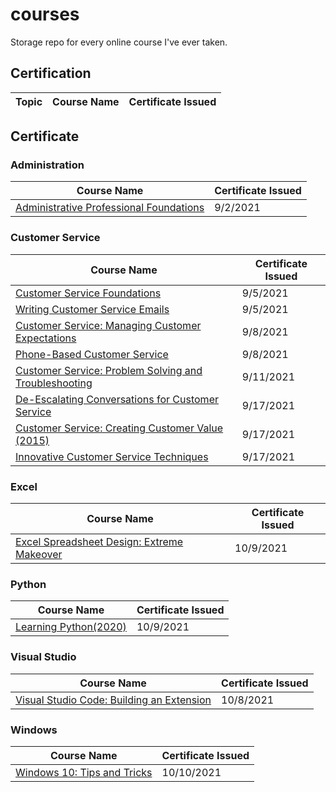 # courses
Storage repo for every online course I've ever taken.

## Certification
|Topic|Course Name | Certificate Issued |
|-|-|-|


## Certificate

### Administration
|Course Name | Certificate Issued |
|-|-|
|[Administrative Professional Foundations](https://www.linkedin.com/learning/administrative-professional-foundations/welcome?autoAdvance=true&autoSkip=false&autoplay=true&resume=true)|9/2/2021|

### Customer Service
|Course Name | Certificate Issued |
|-|-|
|[Customer Service Foundations](https://www.linkedin.com/learning/customer-service-foundations-2018)|9/5/2021|
|[Writing Customer Service Emails](https://www.linkedin.com/learning/writing-customer-service-emails)|9/5/2021|
|[Customer Service: Managing Customer Expectations](https://www.linkedin.com/learning/customer-service-managing-customer-expectations)|9/8/2021|
|[Phone-Based Customer Service](https://www.linkedin.com/learning/phone-based-customer-service)|9/8/2021|
|[Customer Service: Problem Solving and Troubleshooting](https://www.linkedin.com/learning/customer-service-problem-solving-and-troubleshooting)|9/11/2021|
|[De-Escalating Conversations for Customer Service](https://www.linkedin.com/learning/de-escalating-conversations-for-customer-service)|9/17/2021|
|[Customer Service: Creating Customer Value (2015)](https://www.linkedin.com/learning/customer-service-creating-customer-value-2015)|9/17/2021|
|[Innovative Customer Service Techniques](https://www.linkedin.com/learning/innovative-customer-service-techniques)|9/17/2021|

### Excel
|Course Name | Certificate Issued |
|-|-|
|[Excel Spreadsheet Design: Extreme Makeover](https://www.linkedin.com/learning/excel-spreadsheet-design-extreme-makeover)|10/9/2021|

### Python
|Course Name | Certificate Issued |
|-|-|
|[Learning Python(2020)](https://www.linkedin.com/learning/learning-python-2020)|10/9/2021|


### Visual Studio
|Course Name | Certificate Issued |
|-|-|
|[Visual Studio Code: Building an Extension](https://www.linkedin.com/learning/visual-studio-code-building-an-extension)|10/8/2021|

### Windows
|Course Name | Certificate Issued |
|-|-|
[Windows 10: Tips and Tricks](https://www.linkedin.com/learning/windows-10-tips-and-tricks)|10/10/2021|
